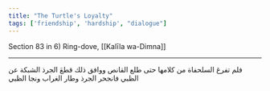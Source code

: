 ```yaml
---
title: "The Turtle's Loyalty"
tags: ['friendship', 'hardship', "dialogue"]
---
```


 Section 83 in 6) Ring-dove, [[Kalīla wa-Dimna]]

---
فلم تفرغ السلحفاة من كلامها حتى طلع القانص ووافق ذلك قطعَ الجرذ الشبكة عن الظبي فانجحر الجرذ وطار الغراب ونجا الظبي
